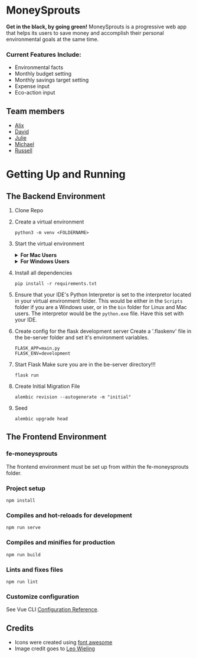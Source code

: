 # MoneySprouts

**Get in the black, by going green!**
MoneySprouts is a progressive web app that helps its users to save money and accomplish their personal environmental goals at the same time.

### Current Features Include:
* Environmental facts
* Monthly budget setting
* Monthly savings target setting
* Expense input
* Eco-action input

## Team members

* [Alix](https://github.com/AlixFachin)
* [David](https://github.com/DavidofOrange)
* [Julie](https://github.com/dawndarkness)
* [Michael](https://github.com/michael-metcalf)
* [Russell](https://github.com/RussellPacheco)


# Getting Up and Running 

## The Backend Environment

1. Clone Repo

1. Create a virtual environment

    ```
    python3 -m venv <FOLDERNAME>
    ```

1. Start the virtual environment

    <details><summary><b>For Mac Users</b></summary>

    ```
    source /<VENV FOLDER>/bin/activate
    ```

    If you are using the M1 chip, you may need to use python 3.7 to be able to run the environment.
    </details>

    <details><summary><b>For Windows Users</b></summary>

    Navigate to where your virtual environment folder is, and within that folder you should find another folder called Scripts, and within that a number of files. To start the virtual environment, you would need to run either the `activate.bat` or `activate.ps1`. To run, just type one of these files in your terminal, and press enter. If the start of the VM was successful, you should see `(<FOLDER NAME>)` printed in your terminal. This would be written before the PATH. 

    Run one of the following based on the following requirements:

    if using command prompt:

    ```
    \<VENV FOLDER>\Scripts\activate.bat
    ```

    or 

    if using powershell:

    ```
    Run \<VENV FOLDER>\Scripts\Activate.ps1
    ```
    </details>

1. Install all dependencies

    ```
    pip install -r requirements.txt
    ```

1. Ensure that your IDE's Python Interpretor is set to the interpretor located in your virtual environment folder. This 
would be either in the `Scripts` folder if you are a Windows user, or in the `bin` folder for Linux and Mac users. The interpretor
would be the `python.exe` file. Have this set with your IDE. 


1. Create config for the flask development server
Create a '.flaskenv' file in the be-server folder and set it's environment variables. 

    ```
    FLASK_APP=main.py
    FLASK_ENV=development
    ```

1. Start Flask
Make sure you are in the be-server directory!!! 

    ```
    flask run
    ```


1. Create Initial Migration File

    ```
    alembic revision --autogenerate -m "initial"
    ```

1. Seed

    ```
    alembic upgrade head
    ```

## The Frontend Environment

### fe-moneysprouts

The frontend environment must be set up from within the fe-moneysprouts folder.

### Project setup
```
npm install
```

### Compiles and hot-reloads for development
```
npm run serve
```

### Compiles and minifies for production
```
npm run build
```

### Lints and fixes files
```
npm run lint
```
### Customize configuration
See Vue CLI [Configuration Reference](https://cli.vuejs.org/config/).

## Credits

* Icons were created using [font awesome](https://fontawesome.com/)
* Image credit goes to [Leo Wieling](https://unsplash.com/photos/gaP0QDorAj8)